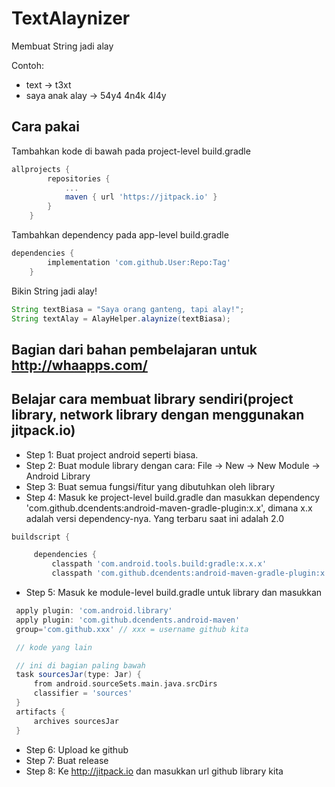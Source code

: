 # TextAlaynizer
Membuat String jadi alay

Contoh:
 * text -> t3xt
 * saya anak alay -> 54y4 4n4k 4l4y

## Cara pakai
Tambahkan kode di bawah pada project-level build.gradle
```gradle
allprojects {
		repositories {
			...
			maven { url 'https://jitpack.io' }
		}
	}
```
Tambahkan dependency pada app-level build.gradle
```gradle
dependencies {
		implementation 'com.github.User:Repo:Tag'
	}
 ```
 Bikin String jadi alay!
 ```java
String textBiasa = "Saya orang ganteng, tapi alay!";
String textAlay = AlayHelper.alaynize(textBiasa);
 ```

## Bagian dari bahan pembelajaran untuk http://whaapps.com/
## Belajar cara membuat library sendiri(project library, network library dengan menggunakan jitpack.io)
 * Step 1: Buat project android seperti biasa.
 * Step 2: Buat module library dengan cara: File -> New -> New Module -> Android Library
 * Step 3: Buat semua fungsi/fitur yang dibutuhkan oleh library
 * Step 4: Masuk ke project-level build.gradle dan masukkan dependency 'com.github.dcendents:android-maven-gradle-plugin:x.x', dimana x.x adalah versi dependency-nya. Yang terbaru saat ini adalah 2.0
 ```gradle
buildscript {

      dependencies {
          classpath 'com.android.tools.build:gradle:x.x.x'
          classpath 'com.github.dcendents:android-maven-gradle-plugin:x.x'
```          
 * Step 5: Masuk ke module-level build.gradle untuk library dan masukkan
 ```gradle
  apply plugin: 'com.android.library'
  apply plugin: 'com.github.dcendents.android-maven'
  group='com.github.xxx' // xxx = username github kita

  // kode yang lain

  // ini di bagian paling bawah
  task sourcesJar(type: Jar) {
      from android.sourceSets.main.java.srcDirs
      classifier = 'sources'
  }
  artifacts {
      archives sourcesJar
  }
```
 * Step 6: Upload ke github
 * Step 7: Buat release
 * Step 8: Ke http://jitpack.io dan masukkan url github library kita
